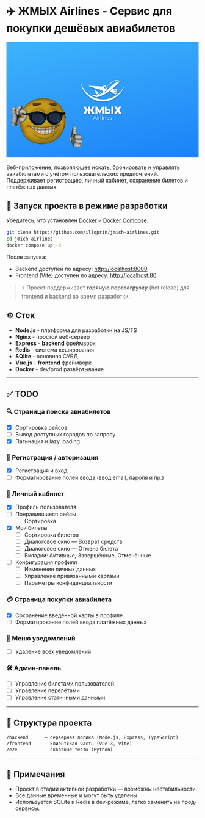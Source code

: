 # ✈️ ЖМЫХ Airlines - Сервис для покупки дешёвых авиабилетов

![Image](https://raw.githubusercontent.com/illoprin/jmich-airlines/refs/heads/master/img/promo.jpg)

Веб-приложение, позволяющее искать, бронировать и управлять авиабилетами с учётом пользовательских предпочтений. Поддерживает регистрацию, личный кабинет, сохранение билетов и платёжных данных.

## 🔧 Запуск проекта в режиме разработки

Убедитесь, что установлен [Docker](https://www.docker.com/) и [Docker Compose](https://docs.docker.com/compose/).

```bash
git clone https://github.com/illoprin/jmich-airlines.git
cd jmich-airlines
docker compose up -d
````

После запуска:

* Backend доступен по адресу: [http://localhost:8000](http://localhost:8000)
* Frontend (Vite) доступен по адресу: [http://localhost:80](http://localhost:80)

> ⚡ Проект поддерживает **горячую перезагрузку** (hot reload) для frontend и backend во время разработки.

## ⚙️ Стек

- **Node.js** - платформа для разработки на JS/TS
- **Nginx** - простой веб-сервер
- **Express** - **backend** фреймворк
- **Redis** - система кеширования
- **SQlite** - основная СУБД
- **Vue.js** - **frontend** фреймворк
- **Docker** - dev/prod развёртывание

---

## ✅ TODO

### 🔍 Страница поиска авиабилетов

- [x] Сортировка рейсов
- [ ] Вывод доступных городов по запросу
- [x] Пагинация и lazy loading

### 👤 Регистрация / авторизация

- [x] Регистрация и вход
- [ ] Форматирование полей ввода (ввод email, пароля и пр.)

### 🧳 Личный кабинет

- [x] Профиль пользователя
- [ ] Понравившиеся рейсы
  - [ ] Сортировка
- [x] Мои билеты
  - [ ] Сортировка билетов
  - [ ] Диалоговое окно — Возврат средств
  - [ ] Диалоговое окно — Отмена билета
  - [ ] Вкладки: Активные, Завершённые, Отменённые
- [ ] Конфигурация профиля
  - [ ] Изменение личных данных
  - [ ] Управление привязанными картами
  - [ ] Параметры конфиденциальности

### 💳 Страница покупки авиабилета

- [x] Сохранение введённой карты в профиле
- [ ] Форматирование полей ввода платёжных данных

### 🔔 Меню уведомлений

- [ ] Удаление всех уведомлений

### 🛠️ Админ-панель

- [ ] Управление билетами пользователей
- [ ] Управление перелётами
- [ ] Управление статичными данными

---

## 📁 Структура проекта

```
/backend      — серверная логика (Node.js, Express, TypeScript)
/frontend     — клиентская часть (Vue 3, Vite)
/e2e          — сквозные тесты (Python)
```

---

## 📌 Примечания

* Проект в стадии активной разработки — возможны нестабильности.
* Все данные временные и могут быть удалены.
* Используется SQLite и Redis в dev-режиме, легко заменить на прод-сервисы.
